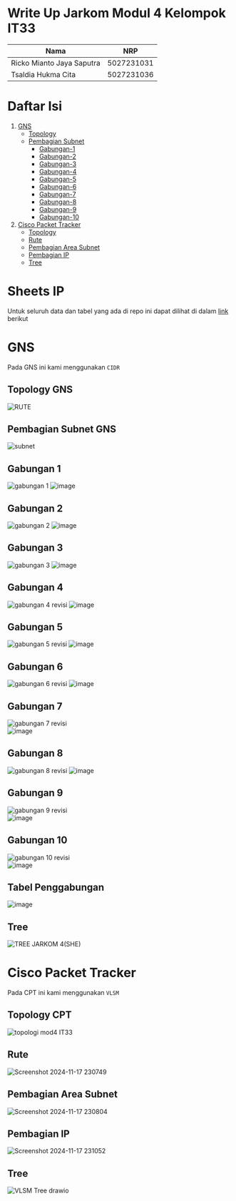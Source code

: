 # Write Up Jarkom Modul 4 Kelompok IT33

| Nama | NRP |
|----------|----------|
| Ricko Mianto Jaya Saputra | 5027231031 |
| Tsaldia Hukma Cita | 5027231036 | 

# Daftar Isi
1. [GNS](#gns)
   - [Topology](#topology-gns)
   - [Pembagian Subnet](#pembagian-subnet-gns)
      - [Gabungan-1](#gabungan-1)
      - [Gabungan-2](#gabungan-2) 
      - [Gabungan-3](#gabungan-3)
      - [Gabungan-4](#gabungan-4)
      - [Gabungan-5](#gabungan-5)
      - [Gabungan-6](#gabungan-6)
      - [Gabungan-7](#gabungan-7)
      - [Gabungan-8](#gabungan-8)
      - [Gabungan-9](#gabungan-9)
      - [Gabungan-10](#gabungan-10) 
2. [Cisco Packet Tracker](#cisco-packet-tracker)
   - [Topology](#topology-cpt)
   - [Rute](#rute)
   - [Pembagian Area Subnet](#pembagian-area-subnet)
   - [Pembagian IP](#pembagian-ip)
   - [Tree](#tree)

# Sheets IP
Untuk seluruh data dan tabel yang ada di repo ini dapat dilihat di dalam [link](https://docs.google.com/spreadsheets/d/1CGjlsSmBJOj25mW5FXu7kipPXtMJE57o6BJfyq0m8hg/edit?gid=580767165#gid=580767165) berikut 

# GNS
Pada GNS ini kami menggunakan `CIDR`
## Topology GNS
![RUTE](https://github.com/user-attachments/assets/6ba5e34f-0140-4f4e-8575-3f9cc83a8f68)

## Pembagian Subnet GNS
![subnet](https://github.com/user-attachments/assets/a17fc0cf-e8f3-458a-a4a0-96cfec686cd5)

## Gabungan 1
![gabungan 1](https://github.com/user-attachments/assets/755b9e6e-29e8-4240-9cda-74948547ee24)
![image](https://github.com/user-attachments/assets/e999e14c-e567-46d4-b4f3-4e51d68b8f7a)

## Gabungan 2
![gabungan 2](https://github.com/user-attachments/assets/64c8c8cb-b45b-4086-a70f-d09b5605c744)
![image](https://github.com/user-attachments/assets/42a1af87-6633-431a-9d70-d963a90afbcb)

## Gabungan 3
![gabungan 3](https://github.com/user-attachments/assets/72e9803d-eb53-4eeb-bf03-401c0e9751bd)
![image](https://github.com/user-attachments/assets/76556dcf-b816-4c35-a06d-ecf296766e1b)

## Gabungan 4
![gabungan 4 revisi](https://github.com/user-attachments/assets/ab8391b1-dc19-491f-ac4f-8e8f1d2672d1)
![image](https://github.com/user-attachments/assets/890db2e6-0a72-48f0-a5b3-5db7a59168cf)

## Gabungan 5
![gabungan 5 revisi](https://github.com/user-attachments/assets/150123e6-4c46-4601-8d3c-132f72b8ead8)
![image](https://github.com/user-attachments/assets/44a20e1e-13ef-4195-889a-f6f88353565c)

## Gabungan 6
![gabungan 6 revisi](https://github.com/user-attachments/assets/da2cd6a0-b563-4e8e-bcb3-d8952e2be862)
![image](https://github.com/user-attachments/assets/2a07057f-5258-4ff1-a4cd-3e91dbbd56f4)

## Gabungan 7
![gabungan 7 revisi](https://github.com/user-attachments/assets/33fca1f0-7d67-4b9a-b27b-15fa2ab9a846)   
![image](https://github.com/user-attachments/assets/4c0d492c-81c4-4aba-9b91-0d8398443159)

## Gabungan 8
![gabungan 8 revisi](https://github.com/user-attachments/assets/868b82b9-da94-48db-9196-7a7e50a9cd6c)
![image](https://github.com/user-attachments/assets/8443464b-77b7-493b-ae82-ed26cad985a2)

## Gabungan 9
![gabungan 9 revisi](https://github.com/user-attachments/assets/36d8a8a3-78a8-4cc5-a368-c9cc65223fbf)   
![image](https://github.com/user-attachments/assets/01e559c7-2213-43fb-b656-15d1b7cdc479)

## Gabungan 10
![gabungan 10 revisi](https://github.com/user-attachments/assets/cfe5ccf1-5ba7-4210-9a7a-2e24d9a379b2)   
![image](https://github.com/user-attachments/assets/2edb4500-cddd-4a50-9ad8-496ed48e215d)


## Tabel Penggabungan    
![image](https://github.com/user-attachments/assets/96958d84-2cff-4143-946b-90f89c67f63b)

## Tree 
![TREE JARKOM 4(SHE)](https://github.com/user-attachments/assets/6244b481-7c34-4bc1-8e69-eea57b7fd02b)

# Cisco Packet Tracker
Pada CPT ini kami menggunakan `VLSM`
## Topology CPT
![topologi mod4 IT33](https://github.com/user-attachments/assets/cd0b8356-f295-4c5f-a31f-2439f8c0bee1)

## Rute 
![Screenshot 2024-11-17 230749](https://github.com/user-attachments/assets/c9c42887-ef78-4a09-8f42-ef4c570c8759)

## Pembagian Area Subnet
![Screenshot 2024-11-17 230804](https://github.com/user-attachments/assets/4af5bfd0-b1df-49ca-a3c9-6e35f73f9cf1)

## Pembagian IP
![Screenshot 2024-11-17 231052](https://github.com/user-attachments/assets/717b0d9b-88ab-4e7b-b9a1-475c836d7bc6)

## Tree
![VLSM Tree drawio](https://github.com/user-attachments/assets/5057ab61-f244-4665-9dc8-199510f7706a)







